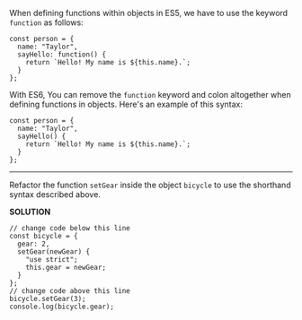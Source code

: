 When defining functions within objects in ES5, we have to use the keyword `function` as follows:

```
const person = {
  name: "Taylor",
  sayHello: function() {
    return `Hello! My name is ${this.name}.`;
  }
};
```

With ES6, You can remove the `function` keyword and colon altogether when defining functions in objects. Here's an example of this syntax:

```
const person = {
  name: "Taylor",
  sayHello() {
    return `Hello! My name is ${this.name}.`;
  }
};
```

---

Refactor the function `setGear` inside the object `bicycle` to use the shorthand syntax described above.

**SOLUTION**

```
// change code below this line
const bicycle = {
  gear: 2,
  setGear(newGear) {
    "use strict";
    this.gear = newGear;
  }
};
// change code above this line
bicycle.setGear(3);
console.log(bicycle.gear);
```
